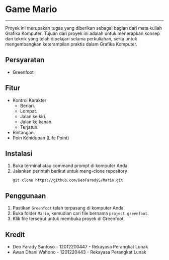 # Game Mario
---
Proyek ini merupakan tugas yang diberikan sebagai bagian dari mata kuliah Grafika Komputer. Tujuan dari proyek ini adalah untuk menerapkan konsep dan teknik yang telah dipelajari selama perkuliahan, serta untuk mengembangkan keterampilan praktis dalam Grafika Komputer.

## Persyaratan
- Greenfoot

## Fitur
- Kontrol Karakter
    - Berlari.
    - Lompat.
    - Jalan ke kiri.
    - Jalan ke kanan.
    - Terjatuh.
- Rintangan.
- Poin Kehidupan (Life Point)

## Instalasi
1. Buka terminal atau command prompt di komputer Anda.
2. Jalankan perintah berikut untuk meng-clone repository
    ```
    git clone https://github.com/DeoFaradyS/Mario.git
    ```

## Penggunaan
1. Pastikan `Greenfoot` telah terpasang di komputer Anda.
2. Buka folder `Mario`, kemudian cari file bernama `project.greenfoot`.
3. Klik file tersebut untuk membuka proyek di Greenfoot.

## Kredit
- Deo Farady Santoso - 12012200447 - Rekayasa Perangkat Lunak
- Awan Dhani Wahono - 1201220443 - Rekayasa Perangkat Lunak
